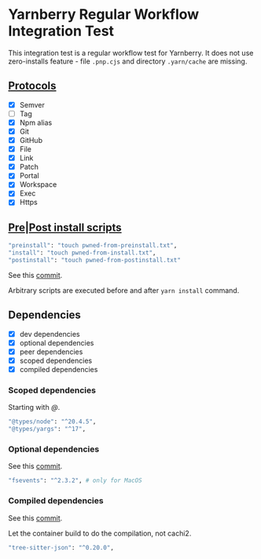 # Yarnberry Regular Workflow Integration Test

This integration test is a regular workflow test for Yarnberry.
It does not use zero-installs feature - file `.pnp.cjs` and directory `.yarn/cache` are missing.

## [Protocols](https://v3.yarnpkg.com/features/protocols)

- [x] Semver
- [ ] Tag
- [x] Npm alias
- [x] Git
- [x] GitHub
- [x] File
- [x] Link
- [x] Patch
- [x] Portal
- [x] Workspace
- [x] Exec
- [x] Https

## [Pre|Post install scripts](https://yarnpkg.com/advanced/lifecycle-scripts)

```bash
"preinstall": "touch pwned-from-preinstall.txt",
"install": "touch pwned-from-install.txt",
"postinstall": "touch pwned-from-postinstall.txt"
```

See this [commit](https://github.com/cachito-testing/cachi2-yarn-berry/commit/646ba0d70bd7e08527985d70b663aa595800396c).

Arbitrary scripts are executed before and after `yarn install` command.

## Dependencies

- [x] dev dependencies
- [x] optional dependencies
- [x] peer dependencies
- [x] scoped dependencies
- [x] compiled dependencies

### Scoped dependencies

Starting with _@_.

```bash
"@types/node": "^20.4.5",
"@types/yargs": "^17",
```

### Optional dependencies

See this [commit](https://github.com/cachito-testing/cachi2-yarn-berry/commit/4326fbbde1b1770e752138a9347e13fcfaabc9be).

```bash
"fsevents": "^2.3.2", # only for MacOS
```

### Compiled dependencies

See this [commit](https://github.com/cachito-testing/cachi2-yarn-berry/commit/4066baa6ff91ce6d4491370479d8b8c23ed7dd37).

Let the container build to do the compilation, not cachi2.

```bash
"tree-sitter-json": "^0.20.0",
```
